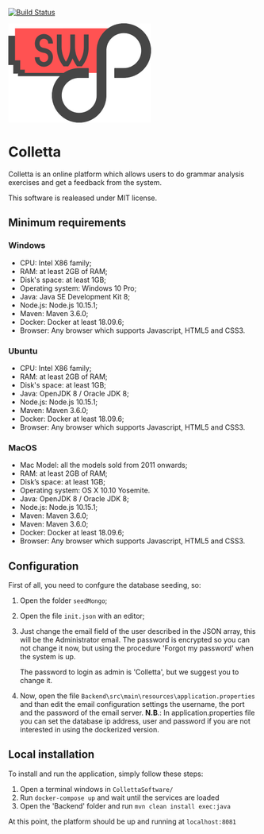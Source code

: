 ﻿[![Build Status](https://travis-ci.org/SWEightgroup/Development.svg?branch=master)](https://travis-ci.org/SWEightgroup/Development)
<p aling="center">
<img src="https://raw.githubusercontent.com/SWEightgroup/Colletta/master/RA/template/img/logoSWEight.png" height="200px">
</p>


# Colletta

Colletta is an online platform which allows users to do grammar analysis exercises and get a feedback from the system.

This software is realeased under MIT license.

## Minimum requirements
### Windows 
* CPU: Intel X86 family;
* RAM: at least 2GB of RAM;
* Disk's space: at least 1GB;
* Operating system: Windows 10 Pro;
* Java: Java SE Development Kit 8;
* Node.js: Node.js 10.15.1;
* Maven: Maven 3.6.0;
* Docker: Docker at least 18.09.6;  
* Browser: Any browser which supports Javascript, HTML5 and CSS3.

### Ubuntu
* CPU: Intel X86 family;
* RAM: at least 2GB of RAM;
* Disk's space: at least 1GB;
* Java: OpenJDK 8 / Oracle JDK 8;
* Node.js: Node.js 10.15.1;
* Maven: Maven 3.6.0;
* Docker: Docker at least 18.09.6; 
* Browser: Any browser which supports Javascript, HTML5 and CSS3.

### MacOS
* Mac Model: all the models sold from 2011 onwards;
* RAM: at least 2GB of RAM;
* Disk’s space: at least 1GB;
* Operating system: OS X 10.10 Yosemite.
* Java: OpenJDK 8 / Oracle JDK 8;
* Node.js: Node.js 10.15.1;
* Maven: Maven 3.6.0;
* Maven: Maven 3.6.0;
* Docker: Docker at least 18.09.6;  
* Browser: Any browser which supports Javascript, HTML5 and CSS3.

## Configuration
First of all, you need to confgure the database seeding, so:
1. Open the folder `seedMongo`;

2. Open the file `init.json` with an editor;

3. Just change the email field of the user described in the JSON array, this will be the Administrator email. The password is encrypted so you can not change it now, but using the procedure 'Forgot my password' when the system is up.

   The password to login as admin is 'Colletta', but we suggest you to change it.

4. Now, open the file  `Backend\src\main\resources\application.properties` and than edit the email configuration settings the username, the port and the password of the email server. 
  **N.B**.: In application.properties file you can set the database ip address, user and password if you are not interested in using the dockerized version.   

## Local installation

To install and run the application, simply follow these steps:

1. Open a terminal windows in `CollettaSoftware/`
2. Run `docker-compose up` and wait until the services are loaded
3. Open the 'Backend' folder and run `mvn clean install exec:java`

At this point, the platform should be up and running at `localhost:8081`